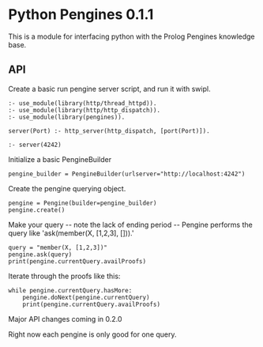 # Python Pengines 0.1.1
This is a module for interfacing python with the Prolog Pengines knowledge base.

## API
Create a basic run pengine server script, and run it with swipl.
~~~~
:- use_module(library(http/thread_httpd)).
:- use_module(library(http/http_dispatch)).
:- use_module(library(pengines)).

server(Port) :- http_server(http_dispatch, [port(Port)]).

:- server(4242)
~~~~

Initialize a basic PengineBuilder
~~~~
pengine_builder = PengineBuilder(urlserver="http://localhost:4242")
~~~~

Create the pengine querying object.
~~~~
pengine = Pengine(builder=pengine_builder)
pengine.create()
~~~~

Make your query -- note the lack of ending period -- Pengine performs the query like 'ask(member(X, [1,2,3], [])).'
~~~~
query = "member(X, [1,2,3])"
pengine.ask(query)
print(pengine.currentQuery.availProofs)
~~~~

Iterate through the proofs like this:

~~~~
while pengine.currentQuery.hasMore:
    pengine.doNext(pengine.currentQuery)
    print(pengine.currentQuery.availProofs)
~~~~

Major API changes coming in 0.2.0

Right now each pengine is only good for one query.
